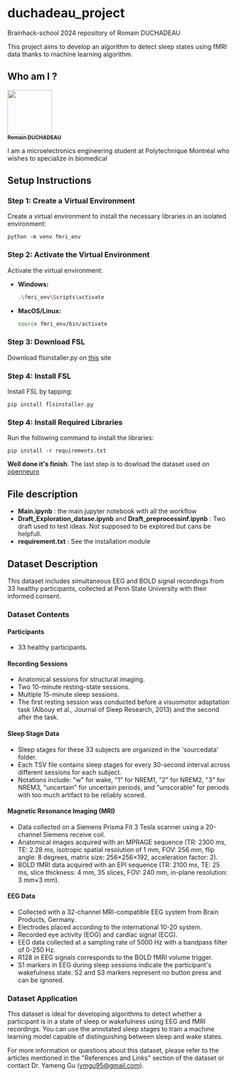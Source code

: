# duchadeau_project
Brainhack-school 2024 repository of Romain DUCHADEAU

This project aims to develop an algorithm to detect sleep states using fMRI data thanks to machine learning algorithm.

## Who am I ?
<a href="https://github.com/romainDCHD ">
   <img src="https://avatars.githubusercontent.com/romainDCHD?v=4?s=100" width="100px;" alt=""/>
   <br /><sub><b>Romain DUCHADEAU</b></sub>
</a>

I am a microelectronics engineering student at Polytechnique Montréal who wishes to specialize in biomedical

## Setup Instructions

### Step 1: Create a Virtual Environment

Create a virtual environment to install the necessary libraries in an isolated environment:

```
python -m venv fmri_env
```

### Step 2: Activate the Virtual Environment

Activate the virtual environment:

- **Windows:**
  ```bash
  .\fmri_env\Scripts\activate
  ```

- **MacOS/Linux:**
  ```bash
  source fmri_env/bin/activate
  ```
### Step 3: Download FSL
Download flsinstaller.py on [this](https://fsl.fmrib.ox.ac.uk/fsl/fslwiki/FslInstallation) site

### Step 4: Install FSL
Install FSL by tapping:
```
pip install flsinstaller.py
```

### Step 4: Install Required Libraries
Run the following command to install the libraries:
```
pip install -r requirements.txt
```
**Well done it's finish**. The last step is to dowload the dataset used on [openneuro](https://openneuro.org/datasets/ds003768/versions/1.0.11)

## File description

- **Main.ipynb** : the main jupyter notebook with all the workflow
- **Draft_Exploration_datase.ipynb** and **Draft_preprocessinf.ipynb** :  Two draft used to test ideas. Not supposed to be explored but cans be helpfull.
- **requirement.txt** : See the installation module 

## Dataset Description

This dataset includes simultaneous EEG and BOLD signal recordings from 33 healthy participants, collected at Penn State University with their informed consent.

### Dataset Contents

#### Participants
- 33 healthy participants.

#### Recording Sessions
- Anatomical sessions for structural imaging.
- Two 10-minute resting-state sessions.
- Multiple 15-minute sleep sessions.
- The first resting session was conducted before a visuomotor adaptation task (Albouy et al., Journal of Sleep Research, 2013) and the second after the task.

#### Sleep Stage Data
- Sleep stages for these 33 subjects are organized in the 'sourcedata' folder.
- Each TSV file contains sleep stages for every 30-second interval across different sessions for each subject.
- Notations include: "w" for wake, "1" for NREM1, "2" for NREM2, "3" for NREM3, "uncertain" for uncertain periods, and "unscorable" for periods with too much artifact to be reliably scored.

#### Magnetic Resonance Imaging (MRI)
- Data collected on a Siemens Prisma Fit 3 Tesla scanner using a 20-channel Siemens receive coil.
- Anatomical images acquired with an MPRAGE sequence (TR: 2300 ms, TE: 2.28 ms, isotropic spatial resolution of 1 mm, FOV: 256 mm, flip angle: 8 degrees, matrix size: 256×256×192, acceleration factor: 2).
- BOLD fMRI data acquired with an EPI sequence (TR: 2100 ms, TE: 25 ms, slice thickness: 4 mm, 35 slices, FOV: 240 mm, in-plane resolution: 3 mm×3 mm).

#### EEG Data
- Collected with a 32-channel MRI-compatible EEG system from Brain Products, Germany.
- Electrodes placed according to the international 10-20 system.
- Recorded eye activity (EOG) and cardiac signal (ECG).
- EEG data collected at a sampling rate of 5000 Hz with a bandpass filter of 0-250 Hz.
- R128 in EEG signals corresponds to the BOLD fMRI volume trigger.
- S1 markers in EEG during sleep sessions indicate the participant's wakefulness state. S2 and S3 markers represent no button press and can be ignored.

### Dataset Application

This dataset is ideal for developing algorithms to detect whether a participant is in a state of sleep or wakefulness using EEG and fMRI recordings. You can use the annotated sleep stages to train a machine learning model capable of distinguishing between sleep and wake states.

For more information or questions about this dataset, please refer to the articles mentioned in the "References and Links" section of the dataset or contact Dr. Yameng Gu (ymgu95@gmail.com).

  